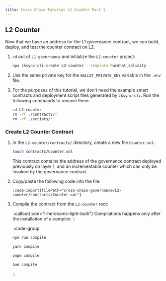 ```yaml
---
title: Cross Chain Tutorial L2 Counter Part 1
---
```


## L2 Counter

Now that we have an address for the L1 governance contract, we can build, deploy, and test the counter contract on L2.

1. `cd` out of `L1-governance` and initialize the `L2-counter` project:

    ```sh
    npx zksync-cli create L2-counter --template hardhat_solidity
    ```

1. Use the same private key for the `WALLET_PRIVATE_KEY` variable in the `.env` file.

1. For the purposes of this tutorial, we don't need the example smart contracts and deployment script files generated by `zksync-cli`.
   Run the following commands to remove them:

    ```sh
    cd L2-counter
    rm -rf ./contracts/*
    rm -rf ./scripts/*
    ```

### Create L2 Counter Contract

1. In the `L2-counter/contracts/` directory, create a new file `Counter.sol`.

    ```sh
    touch contracts/Counter.sol
    ```

    This contract contains the address of the governance contract deployed previously on layer 1, and an incrementable
  counter which can only be invoked by the governance contract.

1. Copy/paste the following code into the file:

    ```solidity [Counter.sol]
    :code-import{filePath="cross-chain-governance/L2-counter/contracts/Counter.sol"}
    ```

1. Compile the contract from the `L2-counter` root:

    ::callout{icon="i-heroicons-light-bulb"}
    Compilations happens only after the installation of a compiler.
    ::

    ::code-group

    ```sh [npm]
    npm run compile
    ```

    ```sh [yarn]
    yarn compile
    ```

    ```sh [pnpm]
    pnpm compile
    ```

    ```sh [bun]
    bun compile
    ```

    ::
